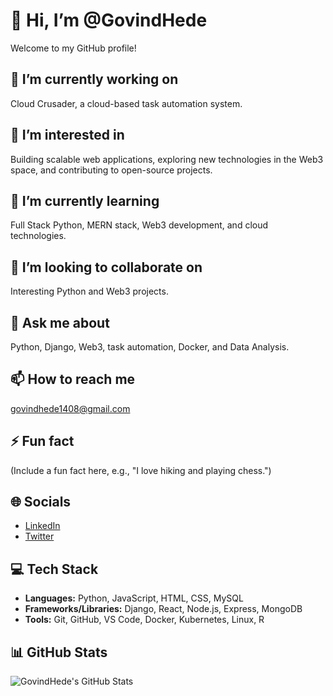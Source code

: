 # 👋 Hi, I’m @GovindHede

Welcome to my GitHub profile!

## 🔭 I’m currently working on
Cloud Crusader, a cloud-based task automation system.

## 👀 I’m interested in
Building scalable web applications, exploring new technologies in the Web3 space, and contributing to open-source projects.

## 🌱 I’m currently learning
Full Stack Python, MERN stack, Web3 development, and cloud technologies.

## 💞️ I’m looking to collaborate on
Interesting Python and Web3 projects.

## 💬 Ask me about
Python, Django, Web3, task automation, Docker, and Data Analysis.

## 📫 How to reach me
[govindhede1408@gmail.com](mailto:govindhede1408@gmail.com)

## ⚡ Fun fact
(Include a fun fact here, e.g., "I love hiking and playing chess.")

## 🌐 Socials
- [LinkedIn](https://www.linkedin.com/in/govindhede)
- [Twitter](https://x.com/GovindHede)

## 💻 Tech Stack
- **Languages:** Python, JavaScript, HTML, CSS, MySQL
- **Frameworks/Libraries:** Django, React, Node.js, Express, MongoDB
- **Tools:** Git, GitHub, VS Code, Docker, Kubernetes, Linux, R

## 📊 GitHub Stats
![GovindHede's GitHub Stats](https://github-readme-stats.vercel.app/api?username=GovindHede&show_icons=true&theme=radical)

<!---
GovindHede/GovindHede is a ✨ special ✨ repository because its `README.md` (this file) appears on your GitHub profile.
You can click the Preview link to take a look at your changes.
--->
